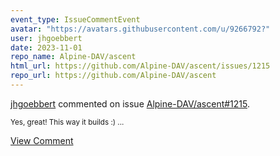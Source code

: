 ```yaml
---
event_type: IssueCommentEvent
avatar: "https://avatars.githubusercontent.com/u/9266792?"
user: jhgoebbert
date: 2023-11-01
repo_name: Alpine-DAV/ascent
html_url: https://github.com/Alpine-DAV/ascent/issues/1215
repo_url: https://github.com/Alpine-DAV/ascent
---
```


<a href='https://github.com/jhgoebbert' target='_blank'>jhgoebbert</a> commented on issue <a href='https://github.com/Alpine-DAV/ascent/issues/1215' target='_blank'>Alpine-DAV/ascent#1215</a>.

<small>Yes, great! This way it builds :) ...</small>

<a href='https://github.com/Alpine-DAV/ascent/issues/1215' target='_blank'>View Comment</a>